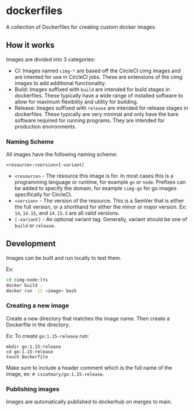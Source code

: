 # dockerfiles

A collection of Dockerfiles for creating custom docker images.

## How it works

Images are divided into 3 categories:

- CI: Images named `cimg-*` are based off the CircleCI cimg images and are intented for use in CircleCI jobs.
  These are extensions of the cimg images to add additional functionality.
- Build: Images suffixed with `build` are intended for build stages in dockerfiles. These typically have a wide
  range of installed software to allow for maximum flexibility and utility for building.
- Release: Images suffixed with `release` are intended for release stages in dockerfiles. These typically are
  very minimal and only have the bare software required for running programs. They are intended for production environments.

### Naming Scheme

All images have the following naming scheme:

```
<resource>:<version>[-variant]
```

- `<resource>` - The resource this image is for. In most cases this is a programming language or runtime, for example `go` or `node`.
  Prefixes can be added to specify the domain, for example `cimg-go` for go images specifically for CircleCI.
- `<version>` - The version of the resource. This is a SemVer that is either the full version, or a shorthand for either the minor or major version.
  Ex: `14`, `14.15`, and `14.15.3` are all valid versions.
- `[-variant]` - An optional variant tag. Generally, variant should be one of `build` or `release`.

## Development

Images can be built and run locally to test them.

Ex:

```sh
cd cimg-node:lts
docker build .
docker run -it <image> bash
```

### Creating a new image

Create a new directory that matches the image name. Then create a Dockerfile in the directory.

Ex: To create `go:1.15-release` run:

```
mkdir go:1.15-release
cd go:1.15-release
touch Dockerfile
```

Make sure to include a header comment which is the full name of the image, ex: `# cszatmary/go:1.15-release`.

### Publishing images

Images are automatically published to dockerhub on merges to main.
